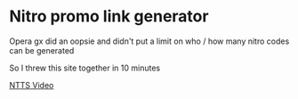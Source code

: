 # Nitro promo link generator

Opera gx did an oopsie and didn't put a limit on who / how many nitro codes can be generated

So I threw this site together in 10 minutes

[NTTS Video](https://www.youtube.com/watch?v=yWqqMp6ca30)
